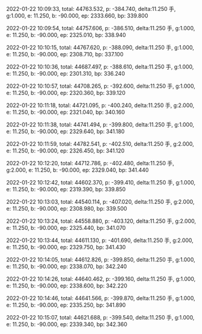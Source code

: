 2022-01-22 10:09:33, total: 44763.532, p: -384.740, delta:11.250 手, g:1.000, e: 11.250, b: -90.000, ep: 2333.660, bp: 339.800

2022-01-22 10:09:54, total: 44757.606, p: -386.510, delta:11.250 手, g:1.000, e: 11.250, b: -90.000, ep: 2325.010, bp: 338.940

2022-01-22 10:10:15, total: 44767.620, p: -388.090, delta:11.250 手, g:1.000, e: 11.250, b: -90.000, ep: 2308.710, bp: 337.100

2022-01-22 10:10:36, total: 44687.497, p: -388.610, delta:11.250 手, g:1.000, e: 11.250, b: -90.000, ep: 2301.310, bp: 336.240

2022-01-22 10:10:57, total: 44708.265, p: -392.600, delta:11.250 手, g:1.000, e: 11.250, b: -90.000, ep: 2320.360, bp: 339.120

2022-01-22 10:11:18, total: 44721.095, p: -400.240, delta:11.250 手, g:2.000, e: 11.250, b: -90.000, ep: 2321.040, bp: 340.160

2022-01-22 10:11:38, total: 44741.494, p: -399.800, delta:11.250 手, g:1.000, e: 11.250, b: -90.000, ep: 2329.640, bp: 341.180

2022-01-22 10:11:59, total: 44782.541, p: -402.510, delta:11.250 手, g:2.000, e: 11.250, b: -90.000, ep: 2326.450, bp: 341.120

2022-01-22 10:12:20, total: 44712.786, p: -402.480, delta:11.250 手, g:2.000, e: 11.250, b: -90.000, ep: 2329.040, bp: 341.440

2022-01-22 10:12:42, total: 44602.370, p: -399.410, delta:11.250 手, g:1.000, e: 11.250, b: -90.000, ep: 2319.390, bp: 339.850

2022-01-22 10:13:03, total: 44540.114, p: -407.020, delta:11.250 手, g:2.000, e: 11.250, b: -90.000, ep: 2308.980, bp: 339.500

2022-01-22 10:13:24, total: 44558.880, p: -403.120, delta:11.250 手, g:2.000, e: 11.250, b: -90.000, ep: 2325.440, bp: 341.070

2022-01-22 10:13:44, total: 44611.130, p: -401.690, delta:11.250 手, g:2.000, e: 11.250, b: -90.000, ep: 2329.750, bp: 341.430

2022-01-22 10:14:05, total: 44612.826, p: -399.850, delta:11.250 手, g:1.000, e: 11.250, b: -90.000, ep: 2338.070, bp: 342.240

2022-01-22 10:14:26, total: 44640.462, p: -399.160, delta:11.250 手, g:1.000, e: 11.250, b: -90.000, ep: 2338.600, bp: 342.220

2022-01-22 10:14:46, total: 44641.566, p: -399.870, delta:11.250 手, g:1.000, e: 11.250, b: -90.000, ep: 2335.250, bp: 341.890

2022-01-22 10:15:07, total: 44621.688, p: -399.540, delta:11.250 手, g:1.000, e: 11.250, b: -90.000, ep: 2339.340, bp: 342.360